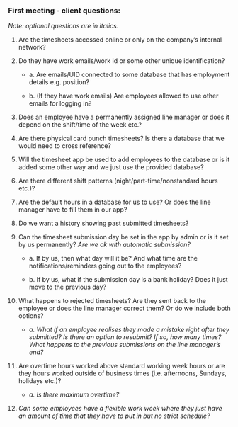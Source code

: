 ### First meeting - client questions:
_Note: optional questions are in italics._

1.	Are the timesheets accessed online or only on the company’s internal network?
2.	Do they have work emails/work id or some other unique identification?

    * a.	Are emails/UID connected to some database that has employment details e.g. position?

    * b.	(If they have work emails) Are employees allowed to use other emails for logging in?

3.	Does an employee have a permanently assigned line manager or does it depend on the shift/time of the week etc.?
4.	Are there physical card punch timesheets? Is there a database that we would need to cross reference? 
5.	Will the timesheet app be used to add employees to the database or is it added some other way and we just use the provided database? 
6.	Are there different shift patterns (night/part-time/nonstandard hours etc.)? 
7.	Are the default hours in a database for us to use? Or does the line manager have to fill them in our app?
8.	Do we want a history showing past submitted timesheets?
9.	Can the timesheet submission day be set in the app by admin or is it set by us permanently? _Are we ok with automatic submission?_

    * a.	If by us, then what day will it be? And what time are the notifications/reminders going out to the employees?
 
    * b.	If by us, what if the submission day is a bank holiday? Does it just move to the previous day?
 
10.	What happens to rejected timesheets? Are they sent back to the employee or does the line manager correct them? Or do we include both options?

    * _a. What if an employee realises they made a mistake right after they submitted? Is there an option to resubmit? If so, how many times? What happens to the previous submissions on the line manager’s end?_

11.	Are overtime hours worked above standard working week hours or are they hours worked outside of business times (i.e. afternoons, Sundays, holidays etc.)?

    * _a.	Is there maximum overtime?_

12.	_Can some employees have a flexible work week where they just have an amount of time that they have to put in but no strict schedule?_
